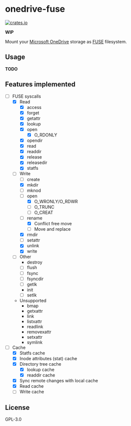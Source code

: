 # onedrive-fuse

[![crates.io](https://img.shields.io/crates/v/onedrive-fuse.svg)](https://crates.io/crates/onedrive-fuse)

**WIP**

Mount your [Microsoft OneDrive][onedrive] storage as [FUSE] filesystem.

[onedrive]: https://products.office.com/en-us/onedrive/online-cloud-storage
[FUSE]: https://github.com/libfuse/libfuse

## Usage

**TODO**

## Features implemented

- [ ] FUSE syscalls
  - [x] Read
    - [x] access
    - [x] forget
    - [x] getattr
    - [x] lookup
    - [x] open
      - [x] O_RDONLY
    - [x] opendir
    - [x] read
    - [x] readdir
    - [x] release
    - [x] releasedir
    - [x] statfs
  - [ ] Write
    - [ ] create
    - [x] mkdir
    - [ ] mknod
    - [ ] open
      - [x] O_WRONLY/O_RDWR
      - [ ] O_TRUNC
      - [ ] O_CREAT
    - [ ] rename
      - [x] Conflict free move
      - [ ] Move and replace
    - [x] rmdir
    - [ ] setattr
    - [x] unlink
    - [x] write
  - [ ] Other
    - destroy
    - [ ] flush
    - [ ] fsync
    - [ ] fsyncdir
    - [ ] getlk
    - init
    - [ ] setlk
  - Unsupported
    - bmap
    - getxattr
    - link
    - listxattr
    - readlink
    - removexattr
    - setxattr
    - symlink
- [ ] Cache
  - [x] Statfs cache
  - [x] Inode attributes (stat) cache
  - [x] Directory tree cache
    - [x] lookup cache
    - [x] readdir cache
  - [x] Sync remote changes with local cache
  - [x] Read cache
  - [ ] Write cache

## License

GPL-3.0
